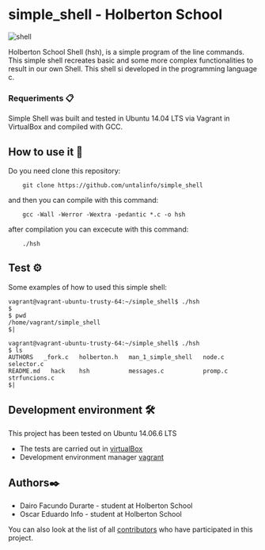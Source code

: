 # simple_shell - Holberton School

<img src="https://i.ibb.co/M8S4nYh/shell.png" alt="shell" border="0">

Holberton School Shell (hsh), is a simple program of the line commands. This simple shell recreates basic and some more complex functionalities to result in our own Shell. This shell si developed in the programming language c.

### Requeriments 📋

Simple Shell was built and tested in Ubuntu 14.04 LTS via Vagrant in VirtualBox and compiled with GCC.

## How to use it 🔧
Do you need clone this repository:
```
	git clone https://github.com/untalinfo/simple_shell
```
and then you can compile with this command:
```
	gcc -Wall -Werror -Wextra -pedantic *.c -o hsh
```
after compilation you can excecute with this command:
```
	./hsh
```
## Test ⚙️
Some examples of how to used this simple shell:
```
vagrant@vagrant-ubuntu-trusty-64:~/simple_shell$ ./hsh
$
$ pwd
/home/vagrant/simple_shell
$|
```
```
vagrant@vagrant-ubuntu-trusty-64:~/simple_shell$ ./hsh
$ ls
AUTHORS   _fork.c   holberton.h   man_1_simple_shell   node.c   selector.c
README.md   hack    hsh           messages.c           promp.c  strfuncions.c
$|
```
## Development environment 🛠️
This project has been tested on Ubuntu 14.06.6 LTS

* The tests are carried out in [virtualBox](https://www.virtualbox.com) 
* Development environment manager [vagrant](https://www.vagrantup.com)

## Authors✒️
* Dairo Facundo Durarte - student at Holberton School
* Oscar Eduardo Info - student at Holberton School

You can also look at the list of all [contributors](https://github.com/untalinfo/simple_shell/graphs/contributors) who have participated in this project.
